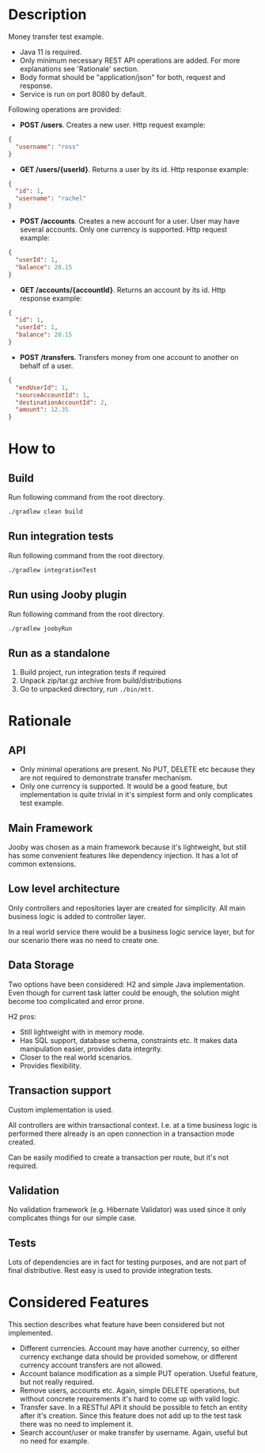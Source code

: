 # Description

Money transfer test example.

* Java 11 is required.
* Only minimum necessary REST API operations are added. For more explanations see 'Rationale' section.
* Body format should be "application/json" for both, request and response.
* Service is run on port 8080 by default.

Following operations are provided:
* **POST /users**. Creates a new user. Http request example:
```json
{
  "username": "ross"
}
```
* **GET /users/{userId}**. Returns a user by its id. Http response example:
```json
{
  "id": 1,
  "username": "rachel"
}
```
* **POST /accounts**. Creates a new account for a user. User may have several accounts. Only one currency is supported. Http request example:
```json
{
  "userId": 1,
  "balance": 20.15
}
```
* **GET /accounts/{accountId}**. Returns an account by its id. Http response example:
```json
{
  "id": 1,
  "userId": 1,
  "balance": 20.15
}
```
* **POST /transfers**. Transfers money from one account to another on behalf of a user.
```json
{
  "endUserId": 1,
  "sourceAccountId": 1,
  "destinationAccountId": 2,
  "amount": 12.35
}
```

# How to

## Build

Run following command from the root directory.
```bash
./gradlew clean build
```

## Run integration tests

Run following command from the root directory.
```bash
./gradlew integrationTest
```

## Run using Jooby plugin

Run following command from the root directory.
```bash
./gradlew joobyRun
```

## Run as a standalone

1. Build project, run integration tests if required
2. Unpack zip/tar.gz archive from build/distributions
3. Go to unpacked directory, run `./bin/mtt`.

# Rationale

## API

* Only minimal operations are present. No PUT, DELETE etc because they are not required to demonstrate transfer mechanism.
* Only one currency is supported. It would be a good feature, but implementation is quite trivial in it's simplest form and only complicates test example.

## Main Framework

Jooby was chosen as a main framework because it's lightweight, but still has some convenient features
like dependency injection. It has a lot of common extensions.

## Low level architecture

Only controllers and repositories layer are created for simplicity.
All main business logic is added to controller layer.

In a real world service there would be a business logic service layer, 
but for our scenario there was no need to create one.

## Data Storage

Two options have been considered: H2 and simple Java implementation.
Even though for current task latter could be enough, the solution might become too complicated and error prone.

H2 pros:
* Still lightweight with in memory mode.
* Has SQL support, database schema, constraints etc. It makes data manipulation easier, provides data integrity.
* Closer to the real world scenarios.
* Provides flexibility.

## Transaction support

Custom implementation is used.

All controllers are within transactional context. I.e. at a time business logic is performed 
there already is an open connection in a transaction mode created.

Can be easily modified to create a transaction per route, but it's not required.

## Validation

No validation framework (e.g. Hibernate Validator) was used since it only complicates things for our simple case.

## Tests

Lots of dependencies are in fact for testing purposes, and are not part of final distributive.
Rest easy is used to provide integration tests.

# Considered Features

This section describes what feature have been considered but not implemented.

* Different currencies. Account may have another currency, so either currency exchange
data should be provided somehow, or different currency account transfers are not allowed.
* Account balance modification as a simple PUT operation. Useful feature, but not really required.
* Remove users, accounts etc. Again, simple DELETE operations, but without concrete
requirements it's hard to come up with valid logic.
* Transfer save. In a RESTful API it should be possible to fetch an entity after it's creation.
Since this feature does not add up to the test task there was no need to implement it.
* Search account/user or make transfer by username. Again, useful but no need for example.